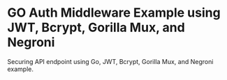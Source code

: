 # GO Auth Middleware Example using JWT, Bcrypt, Gorilla Mux, and Negroni

<p>Securing API endpoint using Go, JWT, Bcrypt, Gorilla Mux, and Negroni example.</p>
